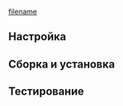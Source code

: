 <pkg :name="'dejagnu'" instsize showsbu2></pkg>

[filename](../shared/test-pkgs.md ':include')

## Настройка
<package-script :package="'dejagnu'" :type="'configure'"></package-script>

## Сборка и установка
<package-script :package="'dejagnu'" :type="'install'"></package-script>
## Тестирование
<package-script :package="'dejagnu'" :type="'test'"></package-script>

<script>
	new Vue({ el: '#main' })
</script> 
